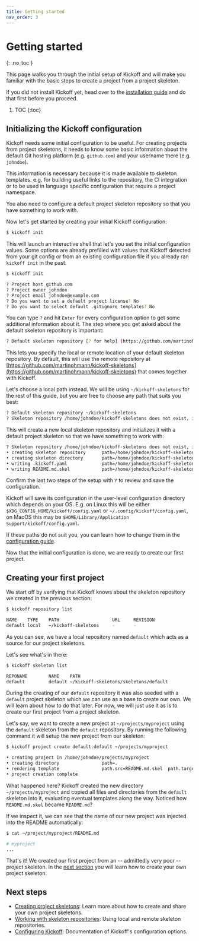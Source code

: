 ```yaml
---
title: Getting started
nav_order: 3
---
```


# Getting started
{: .no_toc }

This page walks you through the initial setup of Kickoff and will make you
familiar with the basic steps to create a project from a project skeleton.

If you did not install Kickoff yet, head over to the [installation
guide](installation) and do that first before you proceed.

1. TOC
{:toc}

## Initializing the Kickoff configuration

Kickoff needs some initial configuration to be useful. For creating projects
from project skeletons, it needs to know some basic information about the
default Git hosting platform (e.g. `github.com`) and your username there (e.g.
`johndoe`).

This information is necessary because it is made available to
skeleton templates. e.g. for building useful links to the repository, the CI
integration or to be used in language specific configuration that require a
project namespace.

You also need to configure a default project skeleton repository so that you
have something to work with.

Now let's get started by creating your initial Kickoff configuration:

```bash
$ kickoff init
```

This will launch an interactive shell that let's you set the initial
configuration values. Some options are already prefilled with values that
Kickoff detected from your git config or from an existing configuration file if
you already ran `kickoff init` in the past.

```bash
$ kickoff init

? Project host github.com
? Project owner johndoe
? Project email johndoe@example.com
? Do you want to set a default project license? No
? Do you want to select default .gitignore templates? No
```

You can type `?` and hit `Enter` for every configuration option to get some
additional information about it. The step where you get asked about the default skeleton repository is important:

```bash
? Default skeleton repository [? for help] (https://github.com/martinohmann/kickoff-skeletons)
```

This lets you specify the local or remote location of your default skeleton
repository. By default, this will use the remote repository at
[https://github.com/martinohmann/kickoff-skeletons](https://github.com/martinohmann/kickoff-skeletons)
that comes together with Kickoff.

Let's choose a local path instead. We will be using `~/kickoff-skeletons` for
the rest of this guide, but you are free to choose any path that suits you
best:

```bash
? Default skeleton repository ~/kickoff-skeletons
? Skeleton repository /home/johndoe/kickoff-skeletons does not exist, initialize it? [? for help] (Y/n)
```

This will create a new local skeleton repository and initializes it with a
default project skeleton so that we have something to work with:

```bash
? Skeleton repository /home/johndoe/kickoff-skeletons does not exist, initialize it? Yes
• creating skeleton repository      path=/home/johndoe/kickoff-skeletons
• creating skeleton directory       path=/home/johndoe/kickoff-skeletons/skeletons/default
• writing .kickoff.yaml             path=/home/johndoe/kickoff-skeletons/skeletons/default/.kickoff.yaml
• writing README.md.skel            path=/home/johndoe/kickoff-skeletons/skeletons/default/README.md.skel
```

Confirm the last two steps of the setup with `Y` to review and save the
configuration.

Kickoff will save its configuration in the user-level configuration directory
which depends on your OS. E.g. on Linux this will be either
`$XDG_CONFIG_HOME/kickoff/config.yaml` or `~/.config/kickoff/config.yaml`, on
MacOS this may be `$HOME/Library/Application Support/kickoff/config.yaml`.

If these paths do not suit you, you can learn how to change them in the
[configuration guide](configuration).

Now that the initial configuration is done, we are ready to create our first project.

## Creating your first project

We start off by verifying that Kickoff knows about the skeleton repository we
created in the previous section:

```bash
$ kickoff repository list

NAME    TYPE    PATH                    URL     REVISION
default local   ~/kickoff-skeletons     -       -
```

As you can see, we have a local repository named `default` which acts as a
source for our project skeletons.

Let's see what's in there:

```bash
$ kickoff skeleton list

REPONAME        NAME    PATH
default         default ~/kickoff-skeletons/skeletons/default
```

During the creating of our `default` repository it was also seeded with a
`default` project skeleton which we can use as a base to create our own. We
will learn about how to do that later. For now, we will just use it as is to
create our first project from a project skeleton.

Let's say, we want to create a new project at `~/projects/myproject` using the
`default` skeleton from the `default` repository. By running the following
command it will setup the new project from our skeleton:

```bash
$ kickoff project create default:default ~/projects/myproject

• creating project in /home/johndoe/projects/myproject
• creating directory                path=.
• rendering template                path.src=README.md.skel  path.target=README.md
• project creation complete
```

What happened here? Kickoff created the new directory `~/projects/myproject`
and copied all files and directories from the `default` skeleton into it,
evaluating eventual templates along the way. Noticed how `README.md.skel`
became `README.md`?

If we inspect it, we can see that the name of our new project was injected into
the README automatically:

```bash
$ cat ~/project/myproject/README.md

# myproject
...
```

That's it! We created our first project from an -- admittedly very poor --
project skeleton. In the [next section](skeletons/getting-started) you will
learn how to create your own project skeleton.

## Next steps

* [Creating project skeletons](skeletons/creating-skeletons): Learn more about
  how to create and share your own project skeletons.
* [Working with skeleton repositories](repositories): Using local and remote
  skeleton repositories.
* [Configuring Kickoff](configuration): Documentation of Kickoff's
  configuration options.
